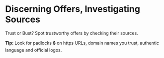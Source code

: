 # Discerning Offers, Investigating Sources

Trust or Bust? Spot trustworthy offers by checking their sources. 

**Tip:** Look for padlocks 🔒 on https URLs, domain names you trust, authentic language and official logos.


